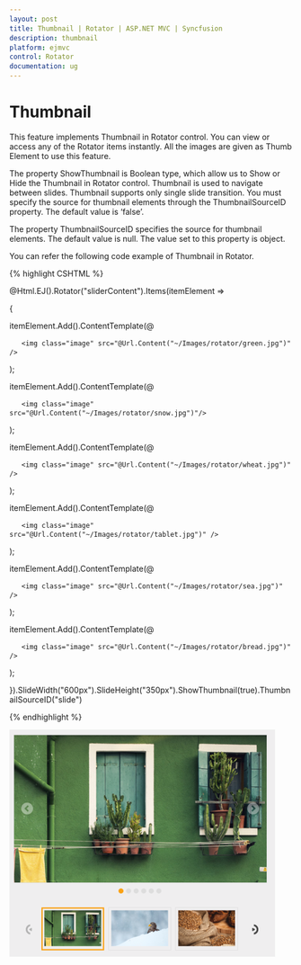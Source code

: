 ```yaml
---
layout: post
title: Thumbnail | Rotator | ASP.NET MVC | Syncfusion
description: thumbnail 
platform: ejmvc
control: Rotator
documentation: ug
---
```


# Thumbnail 

This feature implements Thumbnail in Rotator control. You can view or access any of the Rotator items instantly. All the images are given as Thumb Element to use this feature. 

The property ShowThumbnail is Boolean type, which allow us to Show or Hide the Thumbnail in Rotator control. Thumbnail is used to navigate between slides. Thumbnail supports only single slide transition. You must specify the source for thumbnail elements through the ThumbnailSourceID property. The default value is ‘false’.

The property ThumbnailSourceID specifies the source for thumbnail elements. The default value is null. The value set to this property is object. 

You can refer the following code example of Thumbnail in Rotator.

{% highlight CSHTML %}

<ul id="slide" style="display: none">

    <li>

        <img src="@Url.Content("~/Images/rotator/green.jpg")" title="Green" /></li>

    <li>

        <img src="@Url.Content("~/Images/rotator/snow.jpg")" title="Snow" /></li>

    <li>

        <img src="@Url.Content("~/Images/rotator/wheat.jpg")" title="Wheat" /></li>

    <li>

        <img src="@Url.Content("~/Images/rotator/tablet.jpg")" title="Tablet" /></li>

    <li>

        <img src="@Url.Content("~/Images/rotator/sea.jpg")" title="Sea" /></li>

    <li>

        <img src="@Url.Content("~/Images/rotator/bread.jpg")" title="Bread" /></li>

</ul>

@Html.EJ().Rotator("sliderContent").Items(itemElement =>

{

   itemElement.Add().ContentTemplate(@<div>

	   <img class="image" src="@Url.Content("~/Images/rotator/green.jpg")" />

   </div>);

   itemElement.Add().ContentTemplate(@<div>

	   <img class="image" src="@Url.Content("~/Images/rotator/snow.jpg")"/>

   </div>);

   itemElement.Add().ContentTemplate(@<div>

	   <img class="image" src="@Url.Content("~/Images/rotator/wheat.jpg")" />

   </div>);

   itemElement.Add().ContentTemplate(@<div>

	   <img class="image" src="@Url.Content("~/Images/rotator/tablet.jpg")" />

   </div>);

   itemElement.Add().ContentTemplate(@<div>

	   <img class="image" src="@Url.Content("~/Images/rotator/sea.jpg")" />

   </div>);

   itemElement.Add().ContentTemplate(@<div>

	   <img class="image" src="@Url.Content("~/Images/rotator/bread.jpg")" />

   </div>);

}).SlideWidth("600px").SlideHeight("350px").ShowThumbnail(true).ThumbnailSourceID("slide")          

{% endhighlight %}

![](Thumbnail_images/Thumbnail_img1.png)